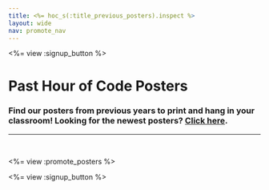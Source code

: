 ```yaml
---
title: <%= hoc_s(:title_previous_posters).inspect %>
layout: wide
nav: promote_nav
---
```

<%= view :signup_button %>

# Past Hour of Code Posters

### Find our posters from previous years to print and hang in your classroom! Looking for the newest posters? [Click here](<%= resolve_url('/promote/resources#posters') %>).

---

<br />

<%= view :promote_posters %>

<%= view :signup_button %>